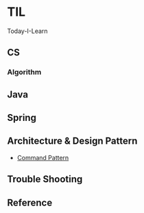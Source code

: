 # TIL
Today-I-Learn

## CS
### Algorithm

## Java

## Spring

## Architecture & Design Pattern
- [Command Pattern](https://github.com/thals0/TIL/issues/1)

## Trouble Shooting

## Reference
